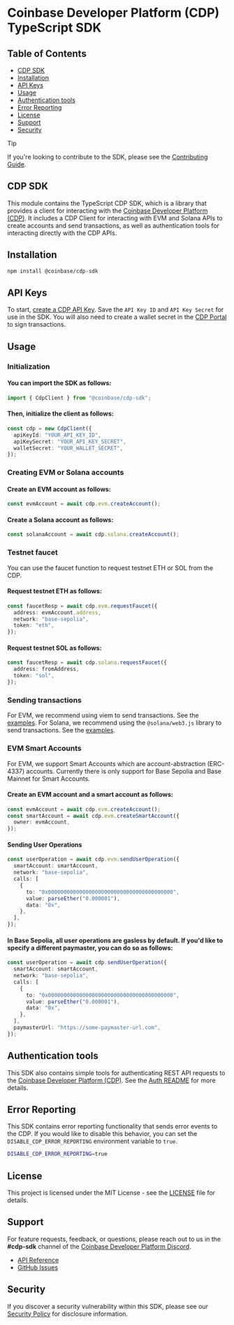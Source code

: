 # Coinbase Developer Platform (CDP) TypeScript SDK

## Table of Contents

- [CDP SDK](#cdp-sdk)
- [Installation](#installation)
- [API Keys](#api-keys)
- [Usage](#usage)
- [Authentication tools](#authentication-tools)
- [Error Reporting](#error-reporting)
- [License](#license)
- [Support](#support)
- [Security](#security)

> [!TIP]
> If you're looking to contribute to the SDK, please see the [Contributing Guide](https://github.com/coinbase/cdp-sdk/blob/main/typescript/CONTRIBUTING.md).

## CDP SDK

This module contains the TypeScript CDP SDK, which is a library that provides a client for interacting with the [Coinbase Developer Platform (CDP)](https://docs.cdp.coinbase.com/). It includes a CDP Client for interacting with EVM and Solana APIs to create accounts and send transactions, as well as authentication tools for interacting directly with the CDP APIs.

## Installation

```bash
npm install @coinbase/cdp-sdk
```

## API Keys

To start, [create a CDP API Key](https://portal.cdp.coinbase.com/access/api). Save the `API Key ID` and `API Key Secret` for use in the SDK. You will also need to create a wallet secret in the [CDP Portal](https://portal.cdp.coinbase.com/products/wallet-api) to sign transactions.

## Usage

### Initialization

#### You can import the SDK as follows:

```typescript
import { CdpClient } from "@coinbase/cdp-sdk";
```

#### Then, initialize the client as follows:

```typescript
const cdp = new CdpClient({
  apiKeyId: "YOUR_API_KEY_ID",
  apiKeySecret: "YOUR_API_KEY_SECRET",
  walletSecret: "YOUR_WALLET_SECRET",
});
```

### Creating EVM or Solana accounts

#### Create an EVM account as follows:

```typescript
const evmAccount = await cdp.evm.createAccount();
```

#### Create a Solana account as follows:

```typescript
const solanaAccount = await cdp.solana.createAccount();
```

### Testnet faucet

You can use the faucet function to request testnet ETH or SOL from the CDP.

#### Request testnet ETH as follows:

```typescript
const faucetResp = await cdp.evm.requestFaucet({
  address: evmAccount.address,
  network: "base-sepolia",
  token: "eth",
});
```

#### Request testnet SOL as follows:

```typescript
const faucetResp = await cdp.solana.requestFaucet({
  address: fromAddress,
  token: "sol",
});
```

### Sending transactions

For EVM, we recommend using viem to send transactions. See the [examples](https://github.com/coinbase/cdp-sdk/tree/main/typescript/src/examples/evm/sendTransaction.ts). For Solana, we recommend using the `@solana/web3.js` library to send transactions. See the [examples](https://github.com/coinbase/cdp-sdk/tree/main/typescript/src/examples/solana/signAndSendTransaction.ts).

### EVM Smart Accounts

For EVM, we support Smart Accounts which are account-abstraction (ERC-4337) accounts. Currently there is only support for Base Sepolia and Base Mainnet for Smart Accounts.

#### Create an EVM account and a smart account as follows:

```typescript
const evmAccount = await cdp.evm.createAccount();
const smartAccount = await cdp.evm.createSmartAccount({
  owner: evmAccount,
});
```

#### Sending User Operations

```typescript
const userOperation = await cdp.evm.sendUserOperation({
  smartAccount: smartAccount,
  network: "base-sepolia",
  calls: [
    {
      to: "0x0000000000000000000000000000000000000000",
      value: parseEther("0.000001"),
      data: "0x",
    },
  ],
});
```

#### In Base Sepolia, all user operations are gasless by default. If you'd like to specify a different paymaster, you can do so as follows:

```typescript
const userOperation = await cdp.sendUserOperation({
  smartAccount: smartAccount,
  network: "base-sepolia",
  calls: [
    {
      to: "0x0000000000000000000000000000000000000000",
      value: parseEther("0.000001"),
      data: "0x",
    },
  ],
  paymasterUrl: "https://some-paymaster-url.com",
});
```

## Authentication tools

This SDK also contains simple tools for authenticating REST API requests to the [Coinbase Developer Platform (CDP)](https://docs.cdp.coinbase.com/). See the [Auth README](src/auth/README.md) for more details.

## Error Reporting

This SDK contains error reporting functionality that sends error events to the CDP. If you would like to disable this behavior, you can set the `DISABLE_CDP_ERROR_REPORTING` environment variable to `true`.

```bash
DISABLE_CDP_ERROR_REPORTING=true
```

## License

This project is licensed under the MIT License - see the [LICENSE](https://github.com/coinbase/cdp-sdk/tree/main/LICENSE.md) file for details.

## Support

For feature requests, feedback, or questions, please reach out to us in the **#cdp-sdk** channel of the [Coinbase Developer Platform Discord](https://discord.com/invite/cdp).

- [API Reference](https://docs.cdp.coinbase.com/api-v2/docs/welcome)
- [GitHub Issues](https://github.com/coinbase/cdp-sdk/issues)

## Security

If you discover a security vulnerability within this SDK, please see our [Security Policy](https://github.com/coinbase/cdp-sdk/tree/main/SECURITY.md) for disclosure information.
